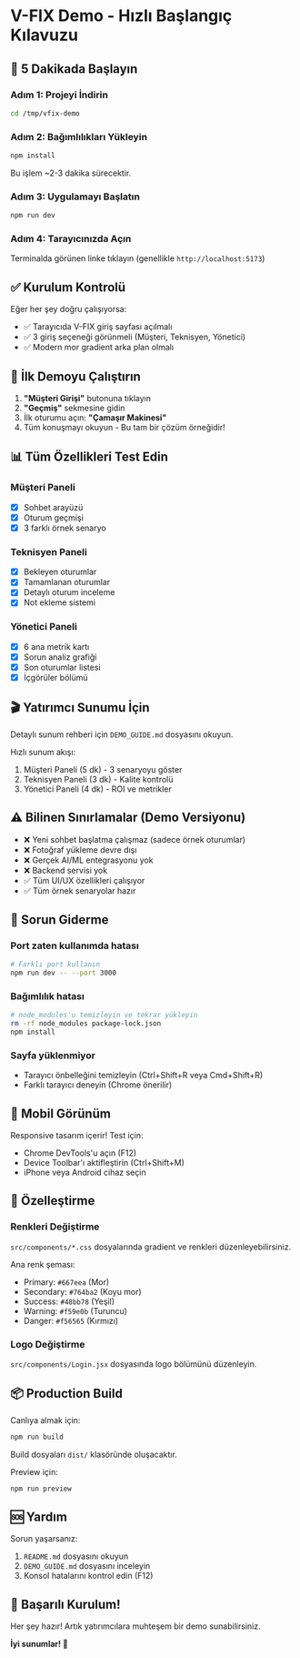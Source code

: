 # V-FIX Demo - Hızlı Başlangıç Kılavuzu

## 🚀 5 Dakikada Başlayın

### Adım 1: Projeyi İndirin
```bash
cd /tmp/vfix-demo
```

### Adım 2: Bağımlılıkları Yükleyin
```bash
npm install
```

Bu işlem ~2-3 dakika sürecektir.

### Adım 3: Uygulamayı Başlatın
```bash
npm run dev
```

### Adım 4: Tarayıcınızda Açın
Terminalda görünen linke tıklayın (genellikle `http://localhost:5173`)

## ✅ Kurulum Kontrolü

Eğer her şey doğru çalışıyorsa:
- ✅ Tarayıcıda V-FIX giriş sayfası açılmalı
- ✅ 3 giriş seçeneği görünmeli (Müşteri, Teknisyen, Yönetici)
- ✅ Modern mor gradient arka plan olmalı

## 🎯 İlk Demoyu Çalıştırın

1. **"Müşteri Girişi"** butonuna tıklayın
2. **"Geçmiş"** sekmesine gidin
3. İlk oturumu açın: **"Çamaşır Makinesi"**
4. Tüm konuşmayı okuyun - Bu tam bir çözüm örneğidir!

## 📊 Tüm Özellikleri Test Edin

### Müşteri Paneli
- [x] Sohbet arayüzü
- [x] Oturum geçmişi
- [x] 3 farklı örnek senaryo

### Teknisyen Paneli  
- [x] Bekleyen oturumlar
- [x] Tamamlanan oturumlar
- [x] Detaylı oturum inceleme
- [x] Not ekleme sistemi

### Yönetici Paneli
- [x] 6 ana metrik kartı
- [x] Sorun analiz grafiği
- [x] Son oturumlar listesi
- [x] İçgörüler bölümü

## 🎬 Yatırımcı Sunumu İçin

Detaylı sunum rehberi için `DEMO_GUIDE.md` dosyasını okuyun.

Hızlı sunum akışı:
1. Müşteri Paneli (5 dk) - 3 senaryoyu göster
2. Teknisyen Paneli (3 dk) - Kalite kontrolü
3. Yönetici Paneli (4 dk) - ROI ve metrikler

## ⚠️ Bilinen Sınırlamalar (Demo Versiyonu)

- ❌ Yeni sohbet başlatma çalışmaz (sadece örnek oturumlar)
- ❌ Fotoğraf yükleme devre dışı
- ❌ Gerçek AI/ML entegrasyonu yok
- ❌ Backend servisi yok
- ✅ Tüm UI/UX özellikleri çalışıyor
- ✅ Tüm örnek senaryolar hazır

## 🐛 Sorun Giderme

### Port zaten kullanımda hatası
```bash
# Farklı port kullanın
npm run dev -- --port 3000
```

### Bağımlılık hatası
```bash
# node_modules'u temizleyin ve tekrar yükleyin
rm -rf node_modules package-lock.json
npm install
```

### Sayfa yüklenmiyor
- Tarayıcı önbelleğini temizleyin (Ctrl+Shift+R veya Cmd+Shift+R)
- Farklı tarayıcı deneyin (Chrome önerilir)

## 📱 Mobil Görünüm

Responsive tasarım içerir! Test için:
- Chrome DevTools'u açın (F12)
- Device Toolbar'ı aktifleştirin (Ctrl+Shift+M)
- iPhone veya Android cihaz seçin

## 🎨 Özelleştirme

### Renkleri Değiştirme
`src/components/*.css` dosyalarında gradient ve renkleri düzenleyebilirsiniz.

Ana renk şeması:
- Primary: `#667eea` (Mor)
- Secondary: `#764ba2` (Koyu mor)
- Success: `#48bb78` (Yeşil)
- Warning: `#f59e0b` (Turuncu)
- Danger: `#f56565` (Kırmızı)

### Logo Değiştirme
`src/components/Login.jsx` dosyasında logo bölümünü düzenleyin.

## 📦 Production Build

Canlıya almak için:
```bash
npm run build
```

Build dosyaları `dist/` klasöründe oluşacaktır.

Preview için:
```bash
npm run preview
```

## 🆘 Yardım

Sorun yaşarsanız:
1. `README.md` dosyasını okuyun
2. `DEMO_GUIDE.md` dosyasını inceleyin
3. Konsol hatalarını kontrol edin (F12)

## 🎉 Başarılı Kurulum!

Her şey hazır! Artık yatırımcılara muhteşem bir demo sunabilirsiniz.

**İyi sunumlar! 🚀**

